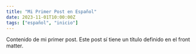 ```yaml
---
title: "Mi Primer Post en Español"
date: 2023-11-01T10:00:00Z
tags: ["español", "inicio"]
---
```


Contenido de mi primer post.
Este post sí tiene un título definido en el front matter.
